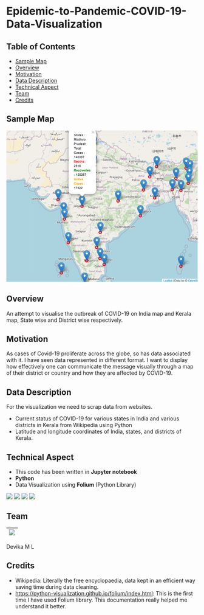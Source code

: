 # Epidemic-to-Pandemic-COVID-19-Data-Visualization

## Table of Contents
* [Sample Map](#sample-map)
* [Overview](#overview)
*	[Motivation](#motivation)
*	[Data Description](#data-description)
*	[Technical Aspect](#technical-aspect)
*	[Team](#team)
*	[Credits](#credits)

## Sample Map
![Alt](https://raw.githubusercontent.com/Devika-sml/Epidemic-to-Pandemic-COVID-19-Data-Visualization/master/Capture.PNG)

## Overview
An attempt to visualise the outbreak of COVID-19 on India map and Kerala map, State wise and District wise respectively.

## Motivation
As cases of Covid-19 proliferate across the globe, so has data associated with it. I have seen data represented in different format. I want to display how effectively one can communicate the message visually through a map of their district or country and how they are affected by COVID-19. 

## Data Description
For the visualization we need to scrap data from websites. 
*	Current status of COVID-19 for various states in India and various districts in Kerala from Wikipedia using Python
*	Latitude and longitude coordinates of India, states, and districts of Kerala.

## Technical Aspect
*	This code has been written in __Jupyter notebook__
*	__Python__
*	Data Visualization using __Folium__ (Python Library) 
 
 [<img target="_blank" src="https://jupyter.org/assets/nav_logo.svg" width=200>](https://jupyter-notebook.readthedocs.io/en/stable/)
 [<img target="_blank" src="https://www.python.org/static/img/python-logo@2x.png" width=200>](https://www.python.org/doc/)
 [<img target="_blank" src="https://pandas.pydata.org/docs/_static/pandas.svg" width=200>](https://pandas.pydata.org/docs/getting_started/index.html#getting-started)
 [<img target="_blank" src="https://python-visualization.github.io/folium/_images/folium_logo.jpg" width=100>](https://python-visualization.github.io/folium/)
 
 ## Team
 [<img target="_blank" src="https://avatars3.githubusercontent.com/u/60922829?s=400" width=212>](https://www.linkedin.com/in/devika-m-l-477494152/) |
-|
 Devika M L
  
## Credits
*	Wikipedia: Literally the free encyclopaedia, data kept in an efficient way saving time during data cleaning.
*	https://python-visualization.github.io/folium/index.html: This is the first time I have used Folium library. This documentation really helped me understand it better.
 

